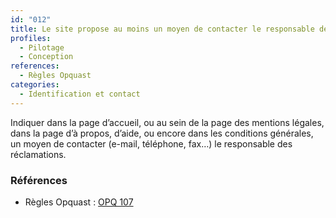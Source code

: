 ```yaml
---
id: "012"
title: Le site propose au moins un moyen de contacter le responsable des réclamations.
profiles:
  - Pilotage
  - Conception
references:
  - Règles Opquast
categories:
  - Identification et contact
---
```


Indiquer dans la page d’accueil, ou au sein de la page des mentions légales, dans la page d’à propos, d’aide, ou encore dans les conditions générales, un moyen de contacter (e-mail, téléphone, fax…) le responsable des réclamations.

### Références

* Règles Opquast : [OPQ 107](https://checklists.opquast.com/fr/assurance-qualite-web/le-site-propose-au-moins-un-moyen-de-contacter-le-responsable-des-reclamations)
